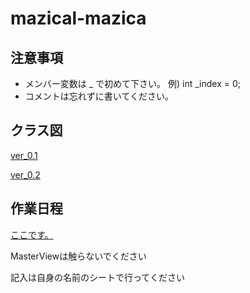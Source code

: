 <h1> mazical-mazica </h1>

<h2> 注意事項 </h2>
<ul>
  <li>メンバー変数は _ で初めて下さい。 例) int _index = 0;</li>
  <li>コメントは忘れずに書いてください。</li>
</ul>

<h2> クラス図 </h2>
  <a href = "https://app.diagrams.net/#G18pOXtV8RWd0TmD4f5Bl6iUBRy8iVKDh1">
    <p> ver_0.1</p>
  </a>
  <a href = "https://drive.google.com/file/d/1WP4T8LNL95NkCjtaYZ5fXflhwA9hjA7K/view?usp=sharing">
    <p> ver_0.2 </p>
  </a>
<h2> 作業日程 </h2>
  <a href = "https://docs.google.com/spreadsheets/d/1AJw1Y2Rxm0WKSrU8Ob9KjMmhE8qpiBs2OaE7C7AJ1AA/edit#gid=686337488">
    <p> ここです。 </p>
  </a>
  <p>MasterViewは触らないでください</p>
  <p>記入は自身の名前のシートで行ってください</p>

